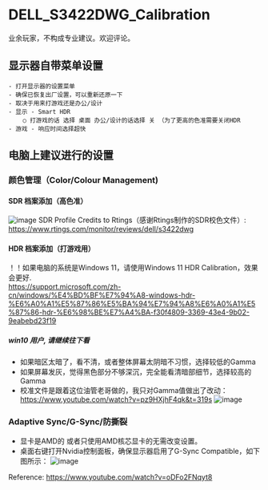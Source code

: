 # DELL_S3422DWG_Calibration
业余玩家，不构成专业建议。欢迎评论。  

## 显示器自带菜单设置
	- 打开显示器的设置菜单
	- 确保已恢复出厂设置，可以重新还原一下
	- 取决于用来打游戏还是办公/设计
	- 显示 - Smart HDR
		○ 打游戏的话 选择 桌面 办公/设计的话选择 关 （为了更高的色准需要关闭HDR
	- 游戏 - 响应时间选择超快
	

## 电脑上建议进行的设置
### 颜色管理（Color/Colour Management)
#### SDR 档案添加（高色准） 
![image](https://github.com/user-attachments/assets/98a09f9b-8075-4b8a-aab5-e703772843be)
SDR Profile Credits to Rtings（感谢Rtings制作的SDR校色文件）:   
https://www.rtings.com/monitor/reviews/dell/s3422dwg

#### HDR 档案添加（打游戏用）
！！如果电脑的系统是Windows 11，请使用Windows 11 HDR Calibration，效果会更好.   
https://support.microsoft.com/zh-cn/windows/%E4%BD%BF%E7%94%A8-windows-hdr-%E6%A0%A1%E5%87%86%E5%BA%94%E7%94%A8%E6%A0%A1%E5%87%86-hdr-%E6%98%BE%E7%A4%BA-f30f4809-3369-43e4-9b02-9eabebd23f19

##### win10 用户, 请继续往下看
- 如果暗区太暗了，看不清，或者整体屏幕太阴暗不习惯，选择较低的Gamma
- 如果屏幕发灰，觉得黑色部分不够深沉，完全能看清暗部细节，选择较高的Gamma
- 校准文件是跟着这位油管老哥做的，我只对Gamma值做出了改动：https://www.youtube.com/watch?v=pz9HXjhF4qk&t=319s
![image](https://github.com/user-attachments/assets/edec1b6d-f6ee-467c-bab7-480c54679f60)

### Adaptive Sync/G-Sync/防撕裂
- 显卡是AMD的 或者只使用AMD核芯显卡的无需改变设置。
- 桌面右键打开Nvidia控制面板，确保显示器启用了G-Sync Compatible，如下图所示：
![image](https://github.com/user-attachments/assets/615e0ab4-6411-4780-a88b-5d8eff47eb6b)

Reference: https://www.youtube.com/watch?v=oDFo2FNqyt8



